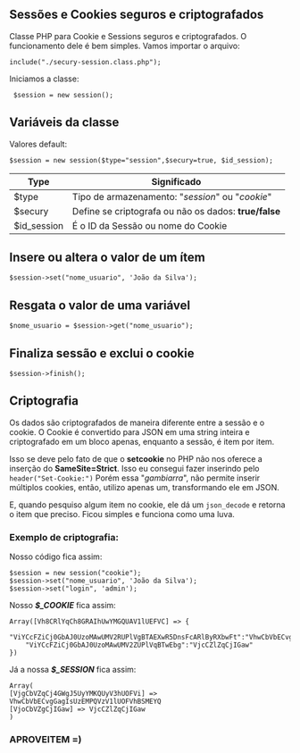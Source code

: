 ## Sessões e Cookies seguros e criptografados
Classe PHP para Cookie e Sessions seguros e criptografados.
O funcionamento dele é bem simples.
Vamos importar o arquivo:

	include("./secury-session.class.php");

Iniciamos a classe:

     $session = new session();

## Variáveis da classe

Valores default:

    $session = new session($type="session",$secury=true, $id_session);

|Type|Significado  |
|--|--|
| $type|  Tipo de armazenamento: "*session*" ou "*cookie*" |
| $secury |  Define se criptografa ou não os dados:   **true/false**  | 
| $id_session | É o ID da Sessão ou nome do Cookie |


## Insere ou altera o valor de um ítem
	$session->set("nome_usuario", 'João da Silva');


## Resgata o valor de uma variável
	$nome_usuario = $session->get("nome_usuario");


## Finaliza sessão e exclui o cookie
	$session->finish();

## Criptografia
	
Os dados são criptografados de maneira diferente entre a sessão e o cookie.
O Cookie é convertido para JSON em uma string inteira  e criptografado em um bloco apenas, enquanto a sessão, é item por item.

Isso se deve pelo fato de que o **setcookie** no PHP não nos oferece a inserção do **SameSite=Strict**.
Isso eu consegui fazer inserindo pelo `header("Set-Cookie:")` 
Porém essa "*gambiarra*", não permite inserir múltiplos cookies, então, utilizo apenas um, transformando ele em JSON. 

E, quando pesquiso algum item no cookie, ele dá um `json_decode` e retorna o item que preciso. Ficou simples e funciona como uma luva.

### Exemplo de criptografia:
Nosso código fica assim:

	$session = new session("cookie");
	$session->set("nome_usuario", 'João da Silva');
	$session->set("login", 'admin');

Nosso ***$_COOKIE*** fica assim:

	Array([Vh8CRlYqCh8GRAIhUwYMGQUAV1lUEFVC] => {
		"ViYCcFZiCj0GbAJ0UzoMAwUMV2RUPlVgBTAEXwR5DnsFcARlByRXbwFt":"VhwCbVbECvgGagIsUzEMPQVzV1lUOFVhBSMEYQ",
		"ViYCcFZiCj0GbAJ0UzoMAwUMV2ZUPlVqBTwEbg":"VjcCZlZqCjIGaw"
	})

Já a nossa ***$_SESSION*** fica assim:

	Array(
	[VjgCbVZqCj4GWgJ5UyYMKQUyV3hUOFVi] => VhwCbVbECvgGagIsUzEMPQVzV1lUOFVhBSMEYQ
	[VjoCbVZgCjIGaw] => VjcCZlZqCjIGaw
	)


###  APROVEITEM =)